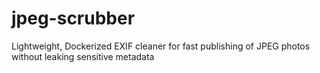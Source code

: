 # jpeg-scrubber
Lightweight, Dockerized EXIF cleaner for fast publishing of JPEG photos without leaking sensitive metadata
